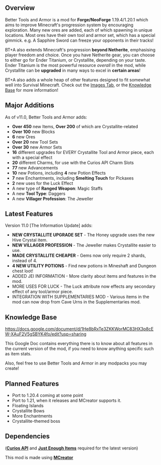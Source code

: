 ## Overview
Better Tools and Armor is a mod for **Forge/NeoForge** 1.19.4/1.20.1 which aims to improve Minecraft's progression system by encouraging exploration. Many new ores are added, each of which spawning in unique locations. Most ores have their own tool and armor set, which has a special gimmick.
e.g. A Sapphire Sword can freeze your opponents in their tracks!

BT+A also extends Minecraft's progression **beyond Netherite**, emphasising player freedom and choice. Once you have Netherite gear, you can choose to either go for Ender Titanium, or Crystallite, depending on your taste. Ender Titanium is the most powerful resource *overall* in the mod, while Crystallite can be **upgraded** in many ways to excel in **certain areas**!

BT+A also adds a whole heap of other features designed to fit somewhat well into Survival Minecraft. Check out the [Images Tab](https://www.curseforge.com/minecraft/mc-mods/better-tools-and-armor/screenshots), or the [Knowledge Base](https://docs.google.com/document/d/1He8bRxTe3ZKKWorMC83HX3p8cEW-XAuF2V5gSBYK4fo/edit?usp=sharing) for more information!


## Major Additions
As of v11.0, Better Tools and Armor adds:
- **Over 450** new Items, **Over 200** of which are Crystallite-related
- **Over 100** new Blocks
- **6** new Ores
- **Over 20** new Tool Sets
- **Over 30** new Armor Sets
- **16** different upgrades for EVERY Crystallite Tool and Armor piece, each with a special effect
- **20** different Charms, for use with the Curios API Charm Slots
- **77** new Advancements
- **10** new Potions, including **4** new Potion Effects
- **7** new Enchantments, including **Smelting Touch** for Pickaxes
- **2** new uses for the Luck Effect
- A new type of **Ranged Weapon**: Magic Staffs
- A new **Tool Type**: Daggers
- A new **Villager Profession**: The Jeweller

## Latest Features

Version 11.0 \[The Information Update] adds:
- **NEW CRYSTALLITE UPGRADE SET** - The Honey upgrade uses the new Hive Crystal item.
- **NEW VILLAGER PROFESSION** - The Jeweller makes Crystallite easier to use.
- **MADE CRYSTALLITE CHEAPER** - Gems now only require 2 shards, instead of 4.
- **4 NEW UTILITY POTIONS** - Find new potions in Mineshaft and Dungeon chest loot!
- ADDED JEI INFORMATION - More clarity about items and features in the mod.
- MORE USES FOR LUCK - The Luck attribute now effects any secondary effect of any tool/armor piece.
- INTEGRATION WITH SUPPLEMENTARIES MOD - Various items in the mod can now drop from Cave Urns in the Supplementaries mod.

## Knowledge Base

https://docs.google.com/document/d/1He8bRxTe3ZKKWorMC83HX3p8cEW-XAuF2V5gSBYK4fo/edit?usp=sharing

This Google Doc contains everything there is to know about all features in the current version of the mod, if you need to know anything specific such as item stats.

Also, feel free to use Better Tools and Armor in any modpacks you may create!


## Planned Features
- Port to 1.20.4 coming at some point
- Port to 1.21, when it releases and MCreator supports it.
- Floating Islands
- Crystallite Bows
- More Enchantments
- Crystallite-themed boss

## Dependencies
([**Curios API**](https://www.curseforge.com/minecraft/mc-mods/curios/files?page=1&pageSize=20&gameVersionTypeId=1) and [**Just Enough Items**](https://www.curseforge.com/minecraft/mc-mods/jei/files/all?page=1&pageSize=20&gameVersionTypeId=1) required for the latest version)

This mod is made using [**MCreator**](https://mcreator.net)
